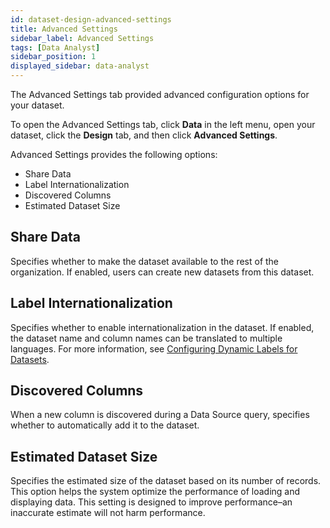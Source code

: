 ```yaml
---
id: dataset-design-advanced-settings
title: Advanced Settings
sidebar_label: Advanced Settings
tags: [Data Analyst]
sidebar_position: 1
displayed_sidebar: data-analyst
---
```


The Advanced Settings tab provided advanced configuration options for your dataset. 

To open the Advanced Settings tab, click **Data** in the left menu, open your dataset, click the **Design** tab, and then click **Advanced Settings**. 

Advanced Settings provides the following options:
* Share Data
* Label Internationalization
* Discovered Columns
* Estimated Dataset Size

## Share Data
Specifies whether to make the dataset available to the rest of the organization. If enabled, users can create new datasets from this dataset. 

## Label Internationalization
Specifies whether to enable internationalization in the dataset. If enabled, the dataset name and column names can be translated to multiple languages. For more information, see [Configuring Dynamic Labels for Datasets](../../../../../software-developer/09-Internationalization/configuring-dynamic-labels.md).

## Discovered Columns
When a new column is discovered during a Data Source query, specifies whether to automatically add it to the dataset. 

## Estimated Dataset Size
Specifies the estimated size of the dataset based on its number of records. This option helps the system optimize the performance of loading and displaying data. This setting is designed to improve performance–an inaccurate estimate will not harm performance. 
